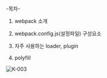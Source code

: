 -목차-
1. webpack 소개


2. webpack.config.js(설정파일) 구성요소


3. 자주 사용하는 loader, plugin

4. polyfill


![K-003](https://user-images.githubusercontent.com/36911316/112827828-d4ec1500-90c9-11eb-8ad5-00b5e3e99c21.png)
